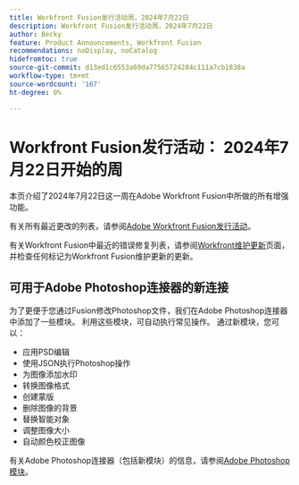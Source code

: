 ```yaml
---
title: Workfront Fusion发行活动周，2024年7月22日
description: Workfront Fusion发行活动周，2024年7月22日
author: Becky
feature: Product Announcements, Workfront Fusion
recommendations: noDisplay, noCatalog
hidefromtoc: true
source-git-commit: d13ed1c6553a69da77565724284c111a7cb1838a
workflow-type: tm+mt
source-wordcount: '167'
ht-degree: 0%

---
```


# Workfront Fusion发行活动： 2024年7月22日开始的周

本页介绍了2024年7月22日这一周在Adobe Workfront Fusion中所做的所有增强功能。

有关所有最近更改的列表，请参阅[Adobe Workfront Fusion发行活动](../../../product-announcements/product-releases/fusion-release-activity/fusion-release-activity.md)。

有关Workfront Fusion中最近的错误修复列表，请参阅[Workfront维护更新](https://experienceleague.adobe.com/docs/workfront-known-issues/releases/current-updates.html)页面，并检查任何标记为Workfront Fusion维护更新的更新。

## 可用于Adobe Photoshop连接器的新连接

为了更便于您通过Fusion修改Photoshop文件，我们在Adobe Photoshop连接器中添加了一些模块。 利用这些模块，可自动执行常见操作。 通过新模块，您可以：

* 应用PSD编辑
* 使用JSON执行Photoshop操作
* 为图像添加水印
* 转换图像格式
* 创建蒙版
* 删除图像的背景
* 替换智能对象
* 调整图像大小
* 自动颜色校正图像

有关Adobe Photoshop连接器（包括新模块）的信息，请参阅[Adobe Photoshop模块](/help/quicksilver/workfront-fusion/apps-and-their-modules/adobe-photoshop-modules.md)。


